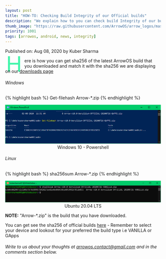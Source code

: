 ```yaml
---
layout: post
title: "HOW-TO: Checking Build Integrity of our Official builds"
description: "We explain how to you can check build Integrity of our builds."
thumb_image: "https://raw.githubusercontent.com/ArrowOS/arrow_logos/master/ArrowLogo-sky-transparent.png"
priority: 1001
tags: [arrowos, android, news, integrity]
---
```


Published on: Aug 08, 2020 by  Kuber Sharma<br>

<style type="text/css" media="Screen">
 .Dropcap {
  color: #42f5aa;
  float: left;
  font-size: 69px;
  line-height: 30px;
  padding-top: 4px;
  padding-right: 8px;
  padding-left: 3px;
}
</style>

<span class="Dropcap">H</span>ere is how you can get sha256 of the latest ArrowOS build that you downloaded and match it with the sha256 we are displaying on our [downloads page](https://arrowos.net/downloads.php)

###### Windows

{% highlight bash %}
Get-filehash Arrow-*.zip
{% endhighlight %}

<center><img src="https://raw.githubusercontent.com/ArrowOS/blog/arrow/_assets/images/sha256-win10.PNG">Windows 10 - Powershell</center>

###### Linux
{% highlight bash %}
sha256sum Arrow-*.zip
{% endhighlight %}

<center><img src="https://raw.githubusercontent.com/ArrowOS/blog/arrow/_assets/images/sha256-linux.PNG">Ubuntu 20.04 LTS</center>

<b>NOTE:</b> "Arrow-*.zip" is the build that you have downloaded.

You can get see the sha256 of official builds [here](https://arrowos.net/downloads.php) - Remember to select your device and lookout for your preferred the build type i.e VANILLA or GApps


###### Write to us about your thoughts at <arrowos.contact@gmail.com> and in the comments section below. <br>

